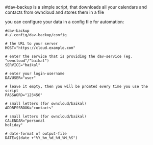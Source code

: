 #dav-backup
is a simple script, that downloads all your calendars and contacts from owncloud and stores them in a file

you can configure your data in a config file for automation:
```
#dav-backup
#~/.config/dav-backup/config

# the URL to your server
HOST="https://cloud.example.com"

# enter the service that is providing the dav-service (eg. "owncloud"/"baikal")
SERVICE="baikal"

# enter your login-username
DAVUSER="user"

# leave it empty, then you will be promted every time you use the script
PASSWORD="123456"

# small letters (for owncloud/baikal)
ADDRESSBOOK="contacts"

# small letters (for owncloud/baikal)
CALENDAR="personal
holiday"

# date-format of output-file
DATE=$(date +"%Y_%m_%d_%H_%M_%S")

```
